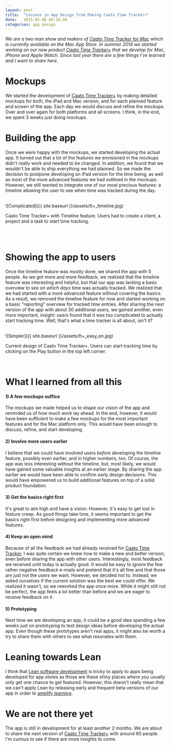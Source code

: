 ```yaml
---
layout: post
title:  "Lessons in App Design from Making Caato Time Tracker+"
date:   2015-05-08 08:28:38
categories: app design
---
```


*We are a two man show and makers of [Caato Time Tracker for Mac](http://caato.de/en/products/time-tracker-for-mac.html) which is currently available on the Mac App Store. In summer 2014 we started working on our new product [Caato Time Tracker+](http://caato.de/en/products/caato-time-tracker-plus.html) that we develop for Mac, iPhone and Apple Watch. Since last year there are a few things I've learned and I want to share here.*

# Mockups
We started the development of [Caato Time Tracker+](http://caato.de/en/products/caato-time-tracker-plus.html) by making detailed mockups for both, the iPad and Mac version, and for each planned feature and screen of the app. Each day we would discuss and refine the mockups. Over and over again for both platforms and all screens. I think, in the end, we spent 3 weeks just doing mockups.

# Building the app
Once we were happy with the mockups, we started developing the actual app. It turned out that a lot of the features we envisioned in the mockups didn't really work and needed to be changed. In addition, we found that we wouldn't be able to ship everything we had planned. So we made the decision to postpone developing an iPad version for the time being, as well as most of the more advanced features we had outlined in the mockups. However, we still wanted to integrate one of our most precious features: a timeline allowing the user to see when time was tracked during the day.

<br>
![Complicated]({{ site.baseurl }}/assets/tt+_timeline.jpg)
<p class="image-description">
Caato Time Tracker+ with Timeline feature. Users had to create a client, a project and a task to start time tracking.
</p><br><br>

# Showing the app to users
Once the timeline feature was mostly done, we shared the app with 5 people. As we got more and more feedback, we realized that the timeline feature was interesting and helpful, but that our app was lacking a basic overview to see *on which days* time was actually tracked. We realized that we had started with a more advanced feature without covering the basics. As a result, we removed the timeline feature for now and started working on a basic "reporting" overview for tracked time entries. After sharing the next version of the app with about 30 additional users, we gained another, even more important, insight: users found that it was too complicated to actually start tracking time. Well, that's what a time tracker is all about, isn't it? 

<br>
![Simpler]({{ site.baseurl }}/assets/tt+_easy_en.jpg)
<p class="image-description">
Current design of Caato Time Tracker+. Users can start tracking time by clicking on the Play button in the top left corner.
</p><br>

# What I learned from all this

#### 1) A few mockups suffice

The mockups we made helped us to shape our vision of the app and reminded us of how much work lay ahead. In the end, however, it would have been sufficient to make a few mockups for the most important features and for the Mac platform only. This would have been enough to discuss, refine, and start developing.

#### 2) Involve more users earlier
I believe that we could have involved users *before* developing the timeline feature, possibly even earlier, and in higher numbers, too. Of course, the app was less interesting without the timeline, but, most likely, we would have gained some valuable insights at an earlier stage.
By sharing the app earlier we would have been able to confirm early design decisions. This would have empowered us to build additional features on top of a solid product foundation.

#### 3) Get the basics right first
It's great to aim high and have a vision. However, it's easy to get lost in feature creep. As good things take time, it seems important to get the basics right first before designing and implementing more advanced features.  

#### 4) Keep an open mind

Because of all the feedback we had already received for [Caato Time Tracker](http://caato.de/en/products/time-tracker-for-mac.html), I was quite certain we knew how to make a new and better version, even before sharing the app with other users.
Interestingly, most feedback we received until today is actually good. It would be easy to ignore the few rather negative feedback e-mails and pretend that it's all fine and that those are just not the users we want. However, we decided not to. Instead, we asked ourselves if the current solution was the best we could offer. We realized it wasn't, so we reworked the app once more. While it might still not be perfect, the app feels a lot better than before and we are eager to receive feedback on it.

#### 5) Prototyping

Next time we are developing an app, it could be a good idea spending a few weeks just on prototyping to test design ideas before developing the actual app. Even though these prototypes aren't real apps, it might also be worth a try to share them with others to see what resonates with them.

# Leaning towards Lean

I think that [Lean software development](http://en.wikipedia.org/wiki/Lean_software_development) is tricky to apply to apps being developed for app stores as those are these shiny places where you usually only get one chance to get featured. However, this doesn't really mean that we can't apply Lean by releasing early and frequent beta versions of our app in order to [amplify learning](http://en.wikipedia.org/wiki/Lean_software_development#Amplify_learning).   

# We are not there yet
The app is still in development for at least another 2 months. We are about to share the next version of [Caato Time Tracker+](http://caato.de/en/products/caato-time-tracker-plus.html) with around 60 people. I'm curious to see if there are more insights to come.







